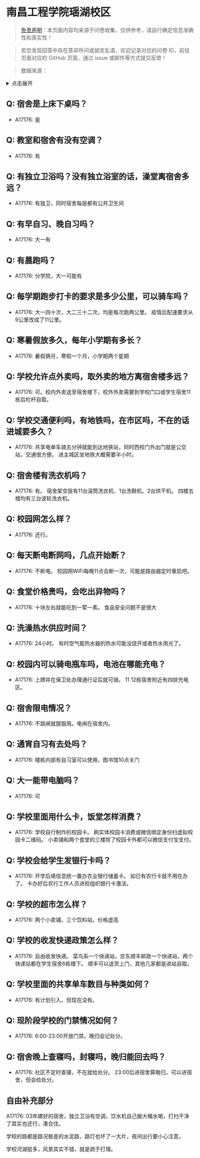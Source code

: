 # 南昌工程学院瑶湖校区

> [免责声明](https://colleges.chat/#_3)：本页面内容均来源于问卷收集，仅供参考，请自行确定信息准确性和真实性！

> 若您发现回答中存在答非所问或胡言乱语，欢迎记录对应的问卷 ID，前往页面对应的 GitHub 页面，通过 issue 或邮件等方式提交反馈！

> 数据来源：

<details><summary>点击展开</summary>
<ul>
<li>A17176: 匿名 (2023 年 05 月)</li>
</ul>
</details>

## Q: 宿舍是上床下桌吗？

- A17176: 是

## Q: 教室和宿舍有没有空调？

- A17176: 有

## Q: 有独立卫浴吗？没有独立浴室的话，澡堂离宿舍多远？

- A17176: 有独卫，同时宿舍每层都有公共卫生间

## Q: 有早自习、晚自习吗？

- A17176: 大一有

## Q: 有晨跑吗？

- A17176: 分学院，大一可能有

## Q: 每学期跑步打卡的要求是多少公里，可以骑车吗？

- A17176: 大一四十次，大二三十二次，均是每次跑两公里。
疫情后配速要求从9公里改成了11公里。

## Q: 寒暑假放多久，每年小学期有多长？

- A17176: 暑假俩月，寒假一个月，小学期两个星期

## Q: 学校允许点外卖吗，取外卖的地方离宿舍楼多远？

- A17176: 可。校内外卖送至宿舍楼下，校外外卖需要到学校门口或学生宿舍11栋后栏杆自取。

## Q: 学校交通便利吗，有地铁吗，在市区吗，不在的话进城要多久？

- A17176: 共享电单车骑五分钟就能到达地铁站，同时西校门外出门就是公交站，交通很方便。
进主城区坐地铁大概需要半小时。

## Q: 宿舍楼有洗衣机吗？

- A17176: 有。
宿舍架空层有11台滚筒洗衣机、1台洗鞋机、2台烘干机。
四楼五楼均有三台波轮洗衣机。

## Q: 校园网怎么样？

- A17176: 还行。

## Q: 每天断电断网吗，几点开始断？

- A17176: 不断电。
校园网WiFi每晚11点会断一次，可能是路由器定时重启吧。

## Q: 食堂价格贵吗，会吃出异物吗？

- A17176: 十块左右就能吃到一荤一素。
食品安全问题不是很大

## Q: 洗澡热水供应时间？

- A17176: 24小时。
有时空气能热水器的热水可能没烧开或者热水用光了。

## Q: 校园内可以骑电瓶车吗，电池在哪能充电？

- A17176: 上牌并在保卫处办理通行证后就可骑。
11 12栋宿舍附近有四排充电区。

## Q: 宿舍限电情况？

- A17176: 不跳闸就狠狠用。电闸在宿舍内。

## Q: 通宵自习有去处吗？

- A17176: 楼栋内部有自习室可以使用，图书馆10点关门

## Q: 大一能带电脑吗？

- A17176: 可

## Q: 学校里面用什么卡，饭堂怎样消费？

- A17176: 学校自行制作的校园卡。
刷实体校园卡消费或微信绑定身份扫虚拟校园卡二维码。
小卖铺和两个食堂的三楼除了校园卡外都可以微信支付宝支付。

## Q: 学校会给学生发银行卡吗？

- A17176: 开学后填信息统一置办农业银行储蓄卡。
如已有农行卡就不用在办了。
卡办好后农行工作人员进校组织银行卡激活。

## Q: 学校的超市怎么样？

- A17176: 两个小卖铺，三个饮料站，价格虚高

## Q: 学校的收发快递政策怎么样？

- A17176: 自由收发快递。
菜鸟系一个快递站，京东顺丰邮政一个快递站，两个快递站都在学生宿舍6栋楼下。
顺丰可以送货上门，其他几家都是进站自取。

## Q: 学校里面的共享单车数目与种类如何？

- A17176: 有计划引入，但现在没有。

## Q: 现阶段学校的门禁情况如何？

- A17176: 6:00-23:00开放门禁。晚归会记处分。

## Q: 宿舍晚上查寝吗，封寝吗，晚归能回去吗？

- A17176: 社区不定时查寝，不在就给处分。
23:00后进宿舍算晚归，可以进宿舍，但会给处分。

## 自由补充部分

A17176: 03年建好的宿舍，独立卫浴有空调，饮水机自己搬大桶水喝，打扫干净了其实也还行，凑合住。

学校的路都是路况极差的水泥路，路灯也坏了一大片，夜间出行要小心注意。

学校河湖挺多，风景其实不错，就是疏于打理。